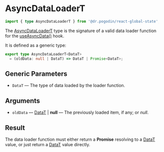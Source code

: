 # AsyncDataLoaderT
```ts
import { type AsyncDataLoaderT } from '@dr.pogodin/react-global-state';
```
The [AsyncDataLoaderT] type is the signature of a valid data loader function
for the [useAsyncData()] hook.

It is defined as a generic type:
```ts
export type AsyncDataLoaderT<DataT>
  = (oldData: null | DataT) => DataT | Promise<DataT>;
```
## Generic Parameters
[DataT]: #data-type
- `DataT` <Link id="data-type" /> &mdash; The type of data loaded by the loader
  function.

## Arguments
- `oldData` &mdash; [DataT] | **null** &mdash; The previously loaded item,
  if any; or _null_.

## Result
The data loader function must either return a **Promise** resolving to a [DataT]
value, or just return a [DataT] value directly.

[AsyncDataLoaderT]: /docs/api/types/async-data-loader
[useAsyncData()]: /docs/api/hooks/useasyncdata
